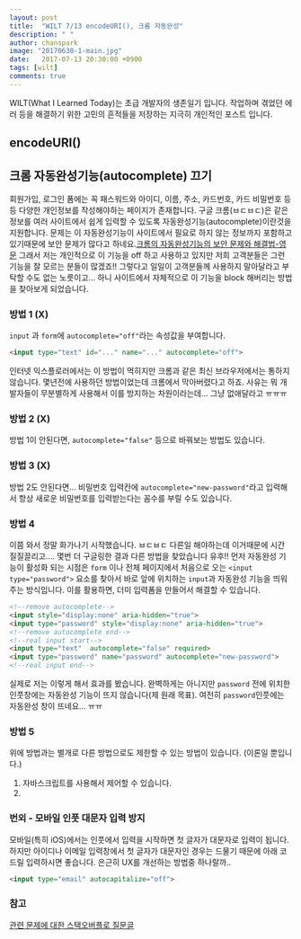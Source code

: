 ```yaml
---
layout: post
title:  "WILT 7/13 encodeURI(), 크롬 자동완성"
description: " "
author: chanspark
image: "20170630-1-main.jpg"
date:   2017-07-13 20:30:00 +0900
tags: [wilt]
comments: true
---
```


WILT(What I Learned Today)는 초급 개발자의 생존일기 입니다. 작업하며 겪었던 에러 등을 해결하기 위한 고민의 흔적들을 저장하는 지극히 개인적인 포스트 입니다. 


## encodeURI()

## 크롬 자동완성기능(autocomplete) 끄기
회원가입, 로그인 폼에는 꼭 패스워드와 아이디, 이름, 주소, 카드번호, 카드 비밀번호 등등 다양한 개인정보를 작성해야하는 페이지가 존재합니다. 구글 크롬(ㅂㄷㅂㄷ)은 같은 정보를 여러 사이트에서 쉽게 입력할 수 있도록 자동완성기능(autocomplete)이란것을 지원합니다. 문제는 이 자동완성기능이 사이트에서 필요로 하지 않는 정보까지 포함하고 있기때문에 보안 문제가 많다고 하네요.[크롬의 자동완성기능의 보안 문제와 해결법-영문](https://medium.freecodecamp.org/why-your-browsers-autocomplete-is-insecure-and-you-should-turn-it-off-ebc73d7bcefd) 그래서 저는 개인적으로 이 기능을 off 하고 사용하고 있지만 저희 고객분들은 그런 기능을 잘 모르는 분들이 많겠죠!! 그렇다고 일일이 고객분들께 사용하지 말아달라고 부탁할 수도 없는 노릇이고... 하니 사이트에서 자체적으로 이 기능을 block 해버리는 방법을 찾아보게 되었습니다.

### 방법 1 (X)
`input` 과 `form`에  `autocomplete="off"`라는 속성값을 부여합니다.
``` html
<input type="text" id="..." name="..." autocomplete="off">
```
인터넷 익스플로러에서는 이 방법이 먹히지만 크롬과 같은 최신 브라우저에서는 통하지 않습니다. 몇년전에 사용하던 방법이었는데 크롬에서 막아버렸다고 하죠. 사유는 뭐 개발자들이 무분별하게 사용해서 이를 방지하는 차원이라는데... 그냥 없애달라고 ㅠㅠㅠ

### 방법 2 (X)
방법 1이 안된다면, `autocomplete="false"` 등으로 바꿔보는 방법도 있습니다.

### 방법 3 (X)
방법 2도 안된다면... 비밀번호 입력칸에 `autocomplete="new-password"`라고 입력해서 항상 새로운 비밀번호를 입력받는다는 꼼수를 부릴 수도 있습니다.

### 방법 4 
이쯤 와서 정말 화가나기 시작했습니다. ㅂㄷㅂㄷ 다른일 해야하는데 이거때문에 시간 질질끌리고.... 몇번 더 구글링한 결과 다른 방법을 찾았습니다 유후!!
먼저 자동완성 기능이 활성화 되는 시점은 `form` 이나 전체 페이지에서 처음으로 오는 `<input type="password">` 요소를 찾아서 바로 앞에 위치하는 `input`과 자동완성 기능을 띄워주는 방식입니다. 이를 활용하면, 더미 입력폼을 만들어서 해결할 수 있습니다. 
``` html
<!--remove autocomplete-->
<input style="display:none" aria-hidden="true">
<input type="password" style="display:none" aria-hidden="true">
<!--remove autocomplete end-->
<!--real input start-->
<input type="text"  autocomplete="false" required>
<input type="password" name="password" autocomplete="new-password">
<!--real input end-->
```
실제로 저는 이렇게 해서 효과를 봤습니다. 완벽하게는 아니지만 `password` 전에 위치한 인풋창에는 자동완성 기능이 뜨지 않습니다(제 원래 목표). 여전히 `password`인풋에는 자동완성 창이 
뜨네요... ㅠㅠ

### 방법 5
위에 방법과는 별개로 다른 방법으로도 제한할 수 있는 방법이 있습니다. (이론일 뿐입니다.)
1. 자바스크립트를 사용해서 제어할 수 있습니다.
2. 

### 번외 - 모바일 인풋 대문자 입력 방지
모바일(특히 iOS)에서는 인풋에서 입력을 시작하면 첫 글자가 대문자로 입력이 됩니다. 하지만 아이디나 이메일 입력창에서 첫 글자가 대문자인 경우는 드물기 때문에 아래 코드릴 입력하시면 좋습니다. 은근히 UX를 개선하는 방법중 하나랄까..
```html
<input type="email" autocapitalize="off">
```


### 참고
[관련 문제에 대한 스택오버플로 질문글](https://stackoverflow.com/questions/15738259/disabling-chrome-autofill)


